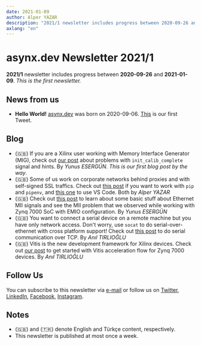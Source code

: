```yaml
---
date: 2021-01-09
author: Alper YAZAR
description: "2021/1 newsletter includes progress between 2020-09-26 and 2021-01-09"
axlang: "en"
---
```


# asynx.dev Newsletter 2021/1

**2021/1** newsletter includes progress between **2020-09-26** and
**2021-01-09**. *This is the first newsletter.*

## News from us

* **Hello World!** [asynx.dev](https://asynx.dev) was born on 2020-09-06.
  [This](https://twitter.com/asynxdev/status/1330473888510251011) is our
  first Tweet.

## Blog

* (🇬🇧) If you are a Xilinx user working with Memory Interface Generator (MIG),
  check out [our post](https://asynx.dev/blog/20/0-mig-calibration-error-xilinx.html)
  about problems with `init_calib_complete` signal and hints. By *Yunus ESERGÜN*.
  *This is our first blog post by the way*.
* (🇬🇧) Some of us work on corporate networks behind proxies and with self-signed
  SSL traffics. Check out [this post](https://asynx.dev/blog/20/1-using-pip-and-pipenv-with-self-signed-certificates.html)
  if you want to work with `pip` and `pipenv`, and [this one](https://asynx.dev/blog/20/2-using-vscode-with-self-signed-certificates-behind-proxy.html)
  to use VS Code. Both by *Alper YAZAR*
* (🇬🇧) Check out [this post](https://asynx.dev/blog/20/3-mii-signal-bug-in-xilinx-fpga.html)
  to learn about some basic stuff about Ethernet MII
  signals and see the MII problem that we observed while working with Zynq 7000
  SoC with EMIO configuration. By *Yunus ESERGÜN*
* (🇬🇧) You want to connect a serial device on a remote machine but you have only
  network access. Don't worry, use `socat` to do serial-over-ethernet with
  cross platform support! Check out [this post](https://asynx.dev/blog/20/4-serial-data-communication-over-tcp.html)
  to do serial communication over TCP. By *Anıl TIRLIOĞLU*
* (🇬🇧) Vitis is the new development framework for Xilinx devices. Check out
  [our post](https://asynx.dev/blog/20/5-gettig_started_to_vitis_acceleration_flow_with_zynq_7000.html)
  to get started with Vitis acceleration flow for Zynq 7000 devices.
  By *Anıl TIRLIOĞLU*

## Follow Us

You can subscribe to this newsletter via [e-mail](https://asynx.dev/#e-mail) or
follow us on
[Twitter](http://twitter.com/asynxdev),
[LinkedIn](https://www.linkedin.com/groups/12487093/),
[Facebook](https://www.facebook.com/asynxdev/),
[Instagram](https://www.instagram.com/asynxdev).

## Notes

* (🇬🇧) and (🇹🇷) denote English and Türkçe content, respectively.
* This newsletter is published at most once a week.
